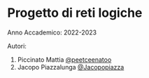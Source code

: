 # Progetto di reti logiche

Anno Accademico: 2022-2023<br>

Autori:
1. Piccinato Mattia [@peetceenatoo](https://github.com/peetceenatoo)
2. Jacopo Piazzalunga [@Jacopopiazza](https://github.com/Jacopopiazza)
